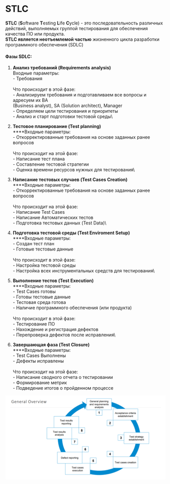 # STLC

**STLC** (**S**oftware **T**esting **L**ife **C**ycle) - это последовательность различных действий, выполняемых группой тестирования для обеспечения качества ПО или продукта. \
**STLC является неотъемлемой частью** жизненного цикла разработки программного обеспечения (SDLC)

#### Фазы SDLC:&#x20;

1. **Анализ требований (Requirements analysis)**\
   Входные параметры: \
   &#x20;   \- Требования\
   \
   Что происходит в этой фазе: \
   &#x20;   \- Анализируем требования и подготавливаем все вопросы и адресуем их BA \
   &#x20;     (Business analyst), SA (Solution architect), Manager\
   &#x20;   \- Определяем цели тестирования и приоритеты\
   &#x20;   \- Анализ и старт подготовки тестовой среды\

2. **Тестовое планирование (Test planning)**\
   ****Входные параметры:\
   &#x20;   \- Откорректированные требования на основе заданных ранее вопросов\
   \
   Что происходит на этой фазе: \
   &#x20;   \- Написание тест плана\
   &#x20;   \- Составление тестовой стратегии\
   &#x20;   \- Оценка времени ресурсов нужных для тестирования\

3. **Написание тестовых случаев (Test Cases Creation)**\
   ****Входные параметры:\
   &#x20;   \- Откорректированные требования на основе заданных ранее вопросов\
   \
   Что происходит на этой фазе: \
   &#x20;   \- Написание Test Cases\
   &#x20;   \- Написание Автоматических тестов\
   &#x20;   \- Подготовка тестовых данных (Test Data)\

4. **Подготовка тестовой среды (Test Enviroment Setup)**\
   ****Входные параметры:\
   &#x20;   \- Создан тест план\
   &#x20;   \- Готовые тестовые данные\
   \
   Что происходит в этой фазе:\
   &#x20;   \- Настройка тестовой среды\
   &#x20;   \- Настройка всех инструментальных средств для тестирования\

5. **Выполнение тестов (Test Execution)**\
   ****Входные параметры: \
   &#x20;   \- Test Cases готовы\
   &#x20;   \- Готовы тестовые данные\
   &#x20;   \- Тестовая среда готова\
   &#x20;   \- Наличие программного обеспечения (или продукта)\
   \
   Что происходит в этой фазе:\
   &#x20;   \- Тестирование ПО\
   &#x20;   \- Нахождение и регистрация дефектов\
   &#x20;   \- Перепроверка дефектов после исправления\

6. **Завершающая фаза (Test Closure)**\
   ****Входные параметры: \
   &#x20;   \- Test Cases Выполнены\
   &#x20;   \- Дефекты исправлены\
   \
   Что происходит на этой фазе:\
   &#x20;   \- Написание сводного отчета о тестировании\
   &#x20;   \- Формирование метрик\
   &#x20;   \- Подведение итогов о пройденном процессе

![](<.gitbook/assets/image (24) (1) (1) (1) (1) (1).png>)
